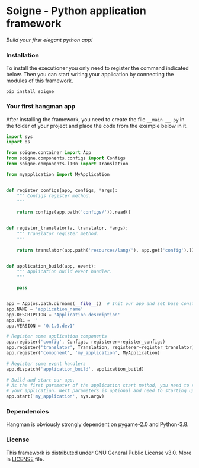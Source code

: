 # Soigne - Python application framework
_Build your first elegant python app!_

### Installation
To install the executioner you only need to register the command indicated below. Then you can start writing your
application by connecting the modules of this framework.
```shell script
pip install soigne
```

### Your first hangman app
After installing the framework, you need to create the file ``__main __.py`` in the folder of your project and place
the code from the example below in it.
```python
import sys
import os

from soigne.container import App
from soigne.components.configs import Configs
from soigne.components.l10n import Translation

from myapplication import MyApplication


def register_configs(app, configs, *args):
    """ Configs register method.
    """
    
    return configs(app.path('configs/')).read()


def register_translator(a, translator, *args):
    """ Translator register method.
    """
    
    return translator(app.path('resources/lang/'), app.get('config').l10n['default_language'])


def application_build(app, event):
    """ Application build event handler.
    """

    pass


app = App(os.path.dirname(__file__))  # Init our app and set base constants
app.NAME = 'application_name'
app.DESCRIPTION = 'Application description'
app.URL = ''
app.VERSION = '0.1.0.dev1'

# Register some application components
app.register('config', Configs, registerer=register_configs)
app.register('translator', Translation, registerer=register_translator)
app.register('component', 'my_application', MyApplication)

# Register some event handlers
app.dispatch('application_build', application_build)

# Build and start our app. 
# As the first parameter of the application start method, you need to specify the name of the component that will process the logic of
# your application. Next parameters is optional and need to starting up your app.
app.start('my_application', sys.argv)
```

### Dependencies
Hangman is obviously strongly dependent on pygame-2.0 and Python-3.8.

### License
This framework is distributed under GNU General Public License v3.0. More in 
[LICENSE](https://github.com/jm-organization/hangman/blob/master/LICENSE) file.

